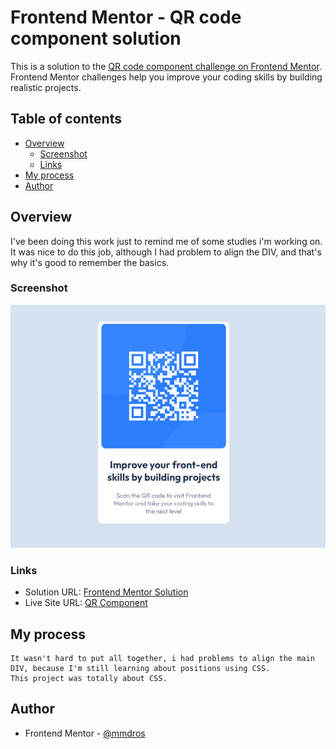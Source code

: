 # Frontend Mentor - QR code component solution

This is a solution to the [QR code component challenge on Frontend Mentor](https://www.frontendmentor.io/challenges/qr-code-component-iux_sIO_H). Frontend Mentor challenges help you improve your coding skills by building realistic projects. 

## Table of contents

- [Overview](#overview)
  - [Screenshot](#screenshot)
  - [Links](#links)
- [My process](#my-process)
- [Author](#author)

## Overview

I've been doing this work just to remind me of some studies i'm working on. It was nice to do this job, although I had problem to align the DIV, and that's why it's good to remember the basics.

### Screenshot

![](./src/screenshot.png)

### Links

- Solution URL: [Frontend  Mentor Solution](https://www.frontendmentor.io/solutions/using-divs-and-css-to-organize-the-page--yGxIQQdmm)
- Live Site URL: [QR Component](https://mmdros.github.io/frontend-mentor-qr-component/)

## My process

    It wasn't hard to put all together, i had problems to align the main DIV, because I'm still learning about positions using CSS. 
    This project was totally about CSS.

## Author

- Frontend Mentor - [@mmdros](https://www.frontendmentor.io/profile/mmdros)
